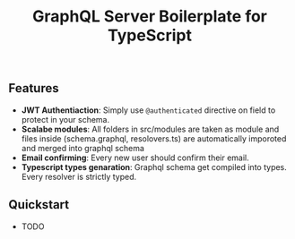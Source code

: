 <h1 align="center"><strong>GraphQL Server Boilerplate for TypeScript</strong></h1>

<br />

## Features

- **JWT Authentiaction**: Simply use `@authenticated` directive on field to protect in your schema. 
- **Scalabe modules**: All folders in src/modules are taken as module and files inside (schema.graphql, resolovers.ts) are automatically imporoted and merged into graphql schema 
- **Email confirming**: Every new user should confirm their email.
- **Typescript types genaration**: Graphql schema get compiled into types. Every resolver is strictly typed.

## Quickstart
- TODO

